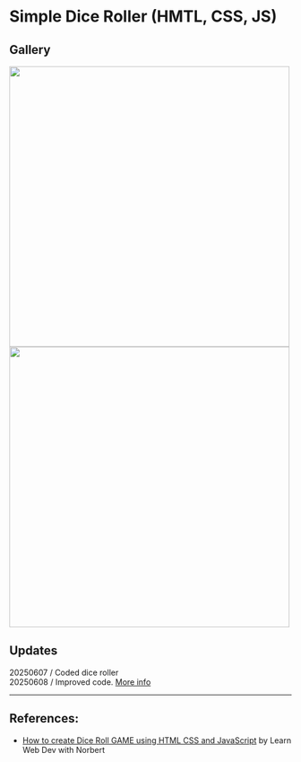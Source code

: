 # Simple Dice Roller (HMTL, CSS, JS)
## Gallery
<img src="https://github.com/user-attachments/assets/26c32c27-bd40-4192-9bd7-d664c441d507" width="500">
<img src="https://github.com/user-attachments/assets/8b70a12a-c407-4013-9885-d2767bfbd30e" width="500">

## Updates
20250607 / Coded dice roller <br>
20250608 / Improved code. [More info](20250607-simple-dice-roller/20250608-dice-roller-improved)

---
## References:
- [How to create Dice Roll GAME using HTML CSS and JavaScript](https://youtu.be/Wi-2jF2VC_4) by Learn Web Dev with Norbert
